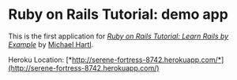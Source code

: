 # Ruby on Rails Tutorial: demo app

This is the first application for
[*Ruby on Rails Tutorial: Learn Rails by Example*](http://railstutorial.org/)
by [Michael Hartl](http://michaelhartl.com/).

Heroku Location:
[*http://serene-fortress-8742.herokuapp.com/*](http://serene-fortress-8742.herokuapp.com/)